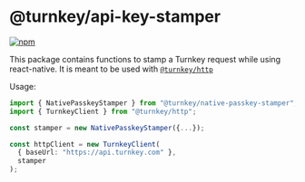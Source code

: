 # @turnkey/api-key-stamper

[![npm](https://img.shields.io/npm/v/@turnkey/native-passkey-stamper?color=%234C48FF)](https://www.npmjs.com/package/@turnkey/native-passkey-stamper)

This package contains functions to stamp a Turnkey request while using react-native. It is meant to be used with [`@turnkey/http`](https://www.npmjs.com/package/@turnkey/http)

Usage:

```ts
import { NativePasskeyStamper } from "@turnkey/native-passkey-stamper";
import { TurnkeyClient } from "@turnkey/http";

const stamper = new NativePasskeyStamper({...});

const httpClient = new TurnkeyClient(
  { baseUrl: "https://api.turnkey.com" },
  stamper
);
```
